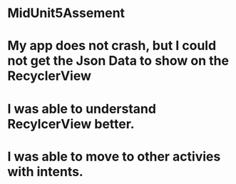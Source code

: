 # MidUnit5Assement
# My app does not crash, but I could not get the Json Data to show on the RecyclerView
# I was able to understand RecylcerView better. 
# I was able to move to other activies with intents. 
